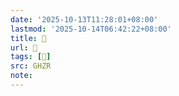 ```yaml
---
date: '2025-10-13T11:28:01+08:00'
lastmod: '2025-10-14T06:42:22+08:00'
title: 󰛂
url: 󰛂
tags: [󰛁]
src: GHZR
note:
---
```

